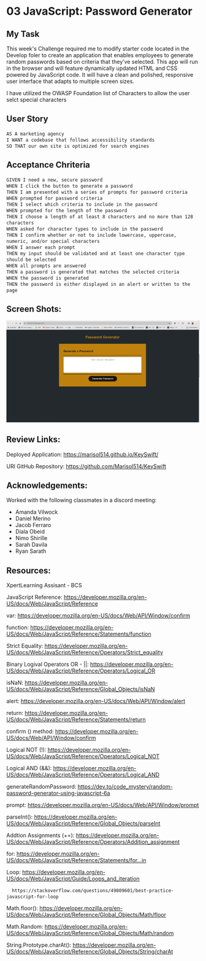 # 03 JavaScript: Password Generator

## My Task
This week's Challenge required me to modify  starter code located in the Develop foler to create an application that enables employees to generate random passwords based on criteria that they’ve selected. This app will run in the browser and will feature dynamically updated HTML and CSS powered by JavaScript code. It will have a clean and polished, responsive user interface that adapts to multiple screen sizes.

I have utilized the OWASP Foundation list of Characters to allow the user selct special characters

## User Story
```
AS A marketing agency
I WANT a codebase that follows accessibility standards
SO THAT our own site is optimized for search engines
```

## Acceptance Chriteria

```
GIVEN I need a new, secure password
WHEN I click the button to generate a password
THEN I am presented with a series of prompts for password criteria
WHEN prompted for password criteria
THEN I select which criteria to include in the password
WHEN prompted for the length of the password
THEN I choose a length of at least 8 characters and no more than 128 characters
WHEN asked for character types to include in the password
THEN I confirm whether or not to include lowercase, uppercase, numeric, and/or special characters
WHEN I answer each prompt
THEN my input should be validated and at least one character type should be selected
WHEN all prompts are answered
THEN a password is generated that matches the selected criteria
WHEN the password is generated
THEN the password is either displayed in an alert or written to the page
```
## Screen Shots: 

![Alt text](image.png)

## Review Links: 

Deployed Application: https://marisol514.github.io/KeySwift/

URl GitHub Repository:  https://github.com/Marisol514/KeySwift

## Acknowledgements:
Worked with the following classmates in a discord meeting:
* Amanda Vilwock
* Daniel Merino
* Jacob Ferraro
* Diala Obeid
* Nimo Shirille
* Sarah Davila
* Ryan Sarath

## Resources: 

XpertLearning Assisant - BCS

JavaScript Reference: https://developer.mozilla.org/en-US/docs/Web/JavaScript/Reference 

var: https://developer.mozilla.org/en-US/docs/Web/API/Window/confirm

function: https://developer.mozilla.org/en-US/docs/Web/JavaScript/Reference/Statements/function

Strict Equality: https://developer.mozilla.org/en-US/docs/Web/JavaScript/Reference/Operators/Strict_equality 

Binary Logival Operators  OR - ||: https://developer.mozilla.org/en-US/docs/Web/JavaScript/Reference/Operators/Logical_OR

isNaN: https://developer.mozilla.org/en-US/docs/Web/JavaScript/Reference/Global_Objects/isNaN

alert: https://developer.mozilla.org/en-US/docs/Web/API/Window/alert

return: https://developer.mozilla.org/en-US/docs/Web/JavaScript/Reference/Statements/return 

confirm () method: https://developer.mozilla.org/en-US/docs/Web/API/Window/confirm

Logical NOT (!): https://developer.mozilla.org/en-US/docs/Web/JavaScript/Reference/Operators/Logical_NOT

Logical AND (&&): https://developer.mozilla.org/en-US/docs/Web/JavaScript/Reference/Operators/Logical_AND 

generateRandomPassword: https://dev.to/code_mystery/random-password-generator-using-javascript-6a 

prompt: https://developer.mozilla.org/en-US/docs/Web/API/Window/prompt

parseInt(): https://developer.mozilla.org/en-US/docs/Web/JavaScript/Reference/Global_Objects/parseInt

Addtion Assignments (+=): https://developer.mozilla.org/en-US/docs/Web/JavaScript/Reference/Operators/Addition_assignment

for: https://developer.mozilla.org/en-US/docs/Web/JavaScript/Reference/Statements/for...in

Loop: https://developer.mozilla.org/en-US/docs/Web/JavaScript/Guide/Loops_and_iteration

      https://stackoverflow.com/questions/49809601/best-practice-javascript-for-loop

Math.floor(): https://developer.mozilla.org/en-US/docs/Web/JavaScript/Reference/Global_Objects/Math/floor

Math.Random: https://developer.mozilla.org/en-US/docs/Web/JavaScript/Reference/Global_Objects/Math/random

String.Prototype.charAt(): https://developer.mozilla.org/en-US/docs/Web/JavaScript/Reference/Global_Objects/String/charAt

